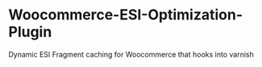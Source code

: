 # Woocommerce-ESI-Optimization-Plugin
Dynamic ESI Fragment caching for Woocommerce that hooks into varnish
